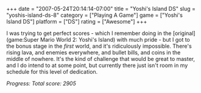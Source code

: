+++
date = "2007-05-24T20:14:14-07:00"
title = "Yoshi's Island DS"
slug = "yoshis-island-ds-8"
category = ["Playing A Game"]
game = ["Yoshi's Island DS"]
platform = ["DS"]
rating = ["Awesome"]
+++

I was trying to get perfect scores - which I remember doing in the [original](game:Super Mario World 2: Yoshi's Island) with much pride - but I got to the bonus stage in the <i>first</i> world, and it's ridiculously impossible.  There's rising lava, and enemies everywhere, and bullet bills, and coins in the middle of nowhere.  It's the kind of challenge that would be great to master, and I do intend to at some point, but currently there just isn't room in my schedule for this level of dedication.

<i>Progress: Total score: 2905</i>